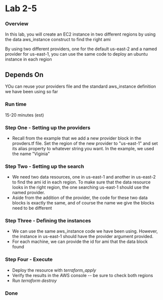 # Lab 2-5

### Overview
In this lab, you will create an EC2 instance in two different regions by using the data aws_instance construct to find the right ami

By using two different providers, one for the default us-east-2 and a named provider for us-east-1, you can use the same code to deploy an ubuntu instance in each region

## Depends On
YOu can reuse your providers file and the standard aws_instance definition we have been using so far

### Run time
15-20 minutes (est)

### Step One - Setting up the providers

* Recall from the example that we add a new provider block in the provders.tf file.  Set the region of the new provider to "us-east-1" and set its alias property to whatever string you want. In the example, we used the name "Viginia"

### Step Two - Setting up the search

* We need two data resources, one in us-east-1 and another in us-east-2 to find the ami id in each region. To make sure that the data resource looks in the right region, the one searching us-east-1 should use the named provider.
* Aside from the addition of the provider, the code for these two data blocks is exactly the same, and of course the name we give the blocks need to be different

### Step Three - Defining the instances

* We can use the same aws_instance code we have been using. However, the instance in us-east-1 should have the provider argument provided.  
* For each machine, we can provide the id for ami that the data block found


### Step Four - Execute 

* Deploy the resource with _terraform_apply_
* Verify the results in the AWS console -- be sure to check both regions
* Run _terraform destroy_


### Done



